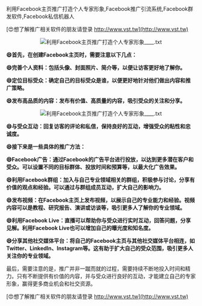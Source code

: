 利用Facebook主页推广打造个人专家形象,Facebook推广引流系统,Facebook群发软件,Facebook私信机器人

[😍想了解推广相关软件的朋友请登录 http://www.vst.tw](http://www.vst.tw)

 <center><img src="https://vst.tw/MP4/tuiguang/png/0.png" alt="利用Facebook主页推广打造个人专家形象____.txt"></center>

**😄首先，在创建Facebook主页时，需要注意以下几点：**

**😄完善个人资料：包括头像、封面照片、简介等，以便让访客更好地了解你。**

**😄定位目标受众：确定自己的目标受众是谁，以便更好地针对他们做出内容和推广策略。**

**😄发布高品质的内容：发布有价值、高质量的内容，吸引受众的关注和分享。**

 <center><img src="https://vst.tw/MP4/tuiguang/png/7.png" alt="利用Facebook主页推广打造个人专家形象____.txt"></center>

**😄与受众互动：回复访客的评论和私信，保持良好的互动，增强受众的粘性和忠诚度。**

**😄接下来是一些具体的推广方法：**

**😄Facebook广告：通过Facebook的广告平台进行投放，以达到更多潜在客户和受众。可以设置不同的目标群体、投放时间和预算等，以最大化广告效果。**

**😄利用Facebook群组：加入与自己专业领域相关的群组，积极参与讨论，分享有价值的观点和经验。可以通过与群组成员互动，扩大自己的影响力。**

**😄发布视频：在Facebook主页上发布视频，以展示自己的专业能力和经验。视频内容可以是教程、研究报告、演讲或访谈等，吸引更多人了解你的专业领域。**

**😄利用Facebook Live：直播可以帮助你与受众进行实时互动，回答问题，分享见解。利用Facebook Live也可以增加自己的曝光度和知名度。**

**😄分享其他社交媒体平台：将自己的Facebook主页与其他社交媒体平台相连，如Twitter、LinkedIn、Instagram等。这有助于扩大自己的受众范围，吸引更多人关注你的专业领域。**

最后，需要注意的是，推广并非一蹴而就的过程，需要持续不断地投入时间和精力。只有不断提供有价值的内容，并与受众进行良好的互动，才能建立自己的专家形象，赢得更多商业机会和社交资源。

[😍想了解推广相关软件的朋友请登录 http://www.vst.tw](http://www.vst.tw)



